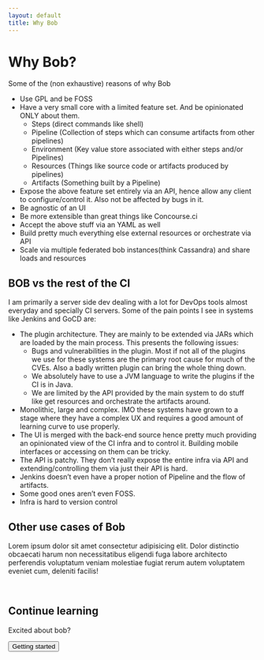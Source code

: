 ```yaml
---
layout: default
title: Why Bob
---
```


# Why Bob?

Some of the (non exhaustive) reasons of why Bob

- Use GPL and be FOSS
- Have a very small core with a limited feature set. And be opinionated ONLY about them.
	- Steps (direct commands like shell)
	- Pipeline (Collection of steps which can consume artifacts from other pipelines)
	- Environment (Key value store associated with either steps and/or Pipelines)
	- Resources (Things like source code or artifacts produced by pipelines)
	- Artifacts (Something built by a Pipeline)
- Expose the above feature set entirely via an API, hence allow any client to configure/control it. Also not be affected by bugs in it.
- Be agnostic of an UI
- Be more extensible than great things like Concourse.ci
- Accept the above stuff via an YAML as well
- Build pretty much everything else external resources or orchestrate via API
- Scale via multiple federated bob instances(think Cassandra) and share loads and resources

## BOB vs the rest of the CI

I am primarily a server side dev dealing with a lot for DevOps tools almost everyday and specially CI servers. Some of the pain points I see in systems like Jenkins and GoCD are:

- The plugin architecture. They are mainly to be extended via JARs which are loaded by the main process. This presents the following issues:
	- Bugs and vulnerabilities in the plugin. Most if not all of the plugins we use for these systems are the primary root cause for much of the CVEs. Also a badly written plugin can bring the whole thing down.
	- We absolutely have to use a JVM language to write the plugins if the CI is in Java.
	- We are limited by the API provided by the main system to do stuff like get resources and orchestrate the artifacts around.
- Monolithic, large and complex. IMO these systems have grown to a stage where they have a complex UX and requires a good amount of learning curve to use properly.
- The UI is merged with the back-end source hence pretty much providing an opinionated view of the CI infra and to control it. Building mobile interfaces or accessing on them can be tricky.
- The API is patchy. They don’t really expose the entire infra via API and extending/controlling them via just their API is hard.
- Jenkins doesn’t even have a proper notion of Pipeline and the flow of artifacts.
- Some good ones aren’t even FOSS.
- Infra is hard to version control

## Other use cases of Bob

Lorem ipsum dolor sit amet consectetur adipisicing elit. Dolor distinctio obcaecati harum non necessitatibus eligendi fuga labore architecto perferendis voluptatum veniam molestiae fugiat rerum autem voluptatem eveniet cum, deleniti facilis!

<br />
<section class="jumbotron">
  <h2>Continue learning</h2>
  <p>Excited about bob? </p>
  <a href="/pages/getting-started">
    <button>Getting started</button>
  </a>
</section>